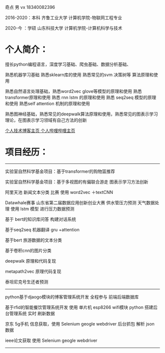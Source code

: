 奇点 男 vx 18340082396

2016-2020：本科 齐鲁工业大学 计算机学院-物联网工程专业

2020-今  ：学硕 山东科技大学 计算机学院-计算机科学与技术

# 个人简介：
擅长python编程语言，深度学习基础、爬虫基础、数据分析基础、

熟悉机器学习基础 熟悉sklearn库的使用 熟悉常见的svm 决策树等 算法原理和使用 

熟悉自然语言处理基础，熟悉word2vec glove等模型的原理和使用 熟悉transformer原理和使用 熟悉 rnn lstm 的原理和使用 熟悉 seq2seq 模型的原理和使用 熟悉self attention 机制的原理和使用 

熟悉图神经基础，熟悉常见的deepwalk算法原理和使用，熟悉常见的图表示学习理论，在图表示学习领域有自己方法的创新 

<a href="https://blog.csdn.net/qq_38735017?spm=1000.2123.3001.5343&type=blog">
个人技术博客主页
</a>

<a href="https://space.bilibili.com/363377089">
个人哔哩哔哩主页
</a>

# 项目经历：

--------------------------------------------------------------------------------------------------
实验室自然科学基金项目：基于transformer的购物篮推荐 

实验室自然科学基金项目：基于多视图的有偏联合游走  图表示学习方法创新 

阿里天池 新闻文本分类 比赛 使用 word2vec ＋textCNN  
 
Datawhale赛事 山东省第二届数据应用创新创业大赛 供水管压力预测 天气数据处理 使用 lstm 模型 进行压力数据预测 
 
基于 bert的知识库问答 构建对话系统 
  
基于seq2seq 机器翻译 gru +attention 
 
基于bert 旅游数据的文本分类 
 
基于卷积cnn的图片分类 
 
deepwalk 原理和代码复现 
 
metapath2vec 原理代码复现 
 
泰坦尼克号生还者预测
 
---------------------------------------------------------------------------------------------------
python基于djaogo模块的博客管理系统开发 全程参与 前端后端数据库

基于rfid的智能餐饮管理系统开发 使用 单片机 esp8266 wifi模块 python 搭建后台管理系统 实时 刷新数据  

京东 5g手机 信息获取，使用 Selenium geogle webdriver 后台抓包 解析 json 数据  

ieee论文获取 使用  Selenium geogle webdriver

------------------------------------------------------------------------------------------------------
 



